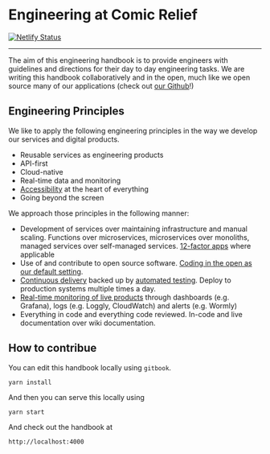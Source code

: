 # Engineering at Comic Relief
[![Netlify Status](https://api.netlify.com/api/v1/badges/76bcd6b0-ac7a-49f1-9f87-8635f6c4ffe5/deploy-status)](https://app.netlify.com/sites/comicrelief-engineering-handbook/deploys)
___

The aim of this engineering handbook is to provide engineers with guidelines and directions for their day to day engineering tasks. We are writing this handbook collaboratively and in the open, much like we open source many of our applications \(check out [our Github](https://github.com/comicrelief)!\)

## Engineering Principles

We like to apply the following engineering principles in the way we develop our services and digital products.

* Reusable services as engineering products
* API-first
* Cloud-native
* Real-time data and monitoring
* [Accessibility](frontend/accessibility.md) at the heart of everything
* Going beyond the screen

We approach those principles in the following manner:

* Development of services over maintaining infrastructure and manual scaling. Functions over microservices, microservices over monoliths, managed services over self-managed services. [12-factor apps](https://12factor.net/) where applicable
* Use of and contribute to open source software. [Coding in the open as our default setting](service-delivery/code-in-open.md).
* [Continuous delivery](service-delivery/overview.md) backed up by [automated testing](service-delivery/pull-requests.html#automated-tests--tasks). Deploy to production systems multiple times a day.
* [Real-time monitoring of live products](service-delivery/monitoring.html) through dashboards (e.g. Grafana), logs (e.g. Loggly, CloudWatch) and alerts (e.g. Wormly)
* Everything in code and everything code reviewed. In-code and live documentation over wiki documentation.

## How to contribue

You can edit this handbook locally using `gitbook`.

	yarn install

And then you can serve this locally using

	yarn start

And check out the handbook at 

	http://localhost:4000


